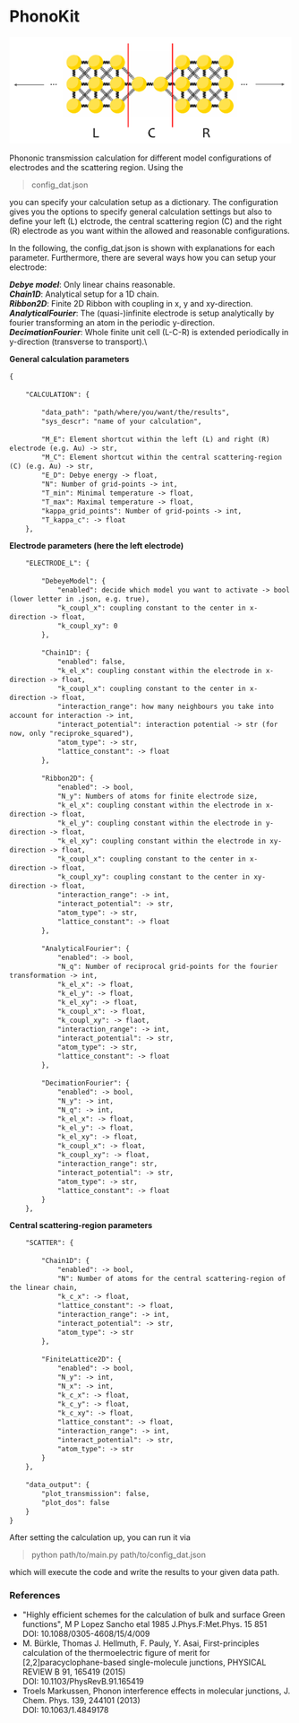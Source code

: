 # PhonoKit

![](https://github.com/sevkel/PhonoKit/blob/055028dfd1e530f20314ce88aa4983fbab80a401/example.png)

Phononic transmission calculation for different model configurations of electrodes and the scattering region.
Using the 

> config_dat.json

you can specify your calculation setup as a dictionary. The configuration gives you the options to specify general calculation settings 
but also to define your left (L) elctrode, the central scattering region (C) and the right (R) electrode as you want within the allowed
and reasonable configurations.

In the following, the config_dat.json is shown with explanations for each parameter. Furthermore, there are several ways how you can setup your electrode:

***Debye model***: Only linear chains reasonable.\
***Chain1D***: Analytical setup for a 1D chain.\
***Ribbon2D***: Finite 2D Ribbon with coupling in x, y and xy-direction.\
***AnalyticalFourier***: The (quasi-)infinite electrode is setup analytically by fourier transforming an atom in the periodic y-direction.\
***DecimationFourier***: Whole finite unit cell (L-C-R) is extended periodically in y-direction (transverse to transport).\

**General calculation parameters**
```
{
    
    "CALCULATION": {

        "data_path": "path/where/you/want/the/results",
        "sys_descr": "name of your calculation",

        "M_E": Element shortcut within the left (L) and right (R) electrode (e.g. Au) -> str,
        "M_C": Element shortcut within the central scattering-region (C) (e.g. Au) -> str,
        "E_D": Debye energy -> float,
        "N": Number of grid-points -> int,
        "T_min": Minimal temperature -> float,
        "T_max": Maximal temperature -> float,
        "kappa_grid_points": Number of grid-points -> int,
        "T_kappa_c": -> float
    },

```

**Electrode parameters (here the left electrode)**
```
    "ELECTRODE_L": {

        "DebeyeModel": {
            "enabled": decide which model you want to activate -> bool (lower letter in .json, e.g. true),
            "k_coupl_x": coupling constant to the center in x-direction -> float,
            "k_coupl_xy": 0
        },

        "Chain1D": {
            "enabled": false,
            "k_el_x": coupling constant within the electrode in x-direction -> float,
            "k_coupl_x": coupling constant to the center in x-direction -> float,
            "interaction_range": how many neighbours you take into account for interaction -> int,
            "interact_potential": interaction potential -> str (for now, only "reciproke_squared"),
            "atom_type": -> str,
            "lattice_constant": -> float
        },

        "Ribbon2D": {
            "enabled": -> bool,
            "N_y": Numbers of atoms for finite electrode size,
            "k_el_x": coupling constant within the electrode in x-direction -> float,
            "k_el_y": coupling constant within the electrode in y-direction -> float,
            "k_el_xy": coupling constant within the electrode in xy-direction -> float,
            "k_coupl_x": coupling constant to the center in x-direction -> float,
            "k_coupl_xy": coupling constant to the center in xy-direction -> float,
            "interaction_range": -> int,
            "interact_potential": -> str,
            "atom_type": -> str,
            "lattice_constant": -> float
        },

        "AnalyticalFourier": {
            "enabled": -> bool,
            "N_q": Number of reciprocal grid-points for the fourier transformation -> int,
            "k_el_x": -> float,
            "k_el_y": -> float,
            "k_el_xy": -> float,
            "k_coupl_x": -> float,
            "k_coupl_xy": -> flaot,
            "interaction_range": -> int,
            "interact_potential": -> str,
            "atom_type": -> str,
            "lattice_constant": -> float
        },

        "DecimationFourier": {
            "enabled": -> bool,
            "N_y": -> int,
            "N_q": -> int,
            "k_el_x": -> float,
            "k_el_y": -> float,
            "k_el_xy": -> float,
            "k_coupl_x": -> float,
            "k_coupl_xy": -> float,
            "interaction_range": str,
            "interact_potential": -> str,
            "atom_type": -> str,
            "lattice_constant": -> float
        }
    },
```
**Central scattering-region parameters**
```
    "SCATTER": {

        "Chain1D": {
            "enabled": -> bool,
            "N": Number of atoms for the central scattering-region of the linear chain,
            "k_c_x": -> float,
            "lattice_constant": -> float,
            "interaction_range": -> int,
            "interact_potential": -> str,
            "atom_type": -> str
        },  

        "FiniteLattice2D": {
            "enabled": -> bool,
            "N_y": -> int,
            "N_x": -> int,
            "k_c_x": -> float,
            "k_c_y": -> float,
            "k_c_xy": -> float,
            "lattice_constant": -> float,
            "interaction_range": -> int,
            "interact_potential": -> str,
            "atom_type": -> str
        }
    },

    "data_output": {
        "plot_transmission": false,
        "plot_dos": false
    }
}
```

After setting the calculation up, you can run it via

> python path/to/main.py path/to/config_dat.json

which will execute the code and write the results to your given data path.


### References 
* "Highly efficient schemes for the calculation of bulk and surface Green functions", M P Lopez Sancho etal 1985 J.Phys.F:Met.Phys. 15 851\
  DOI: 10.1088/0305-4608/15/4/009
* M. Bürkle, Thomas J. Hellmuth, F. Pauly, Y. Asai, First-principles calculation of the thermoelectric figure of merit for [2,2]paracyclophane-based single-molecule junctions, PHYSICAL REVIEW B 91, 165419 (2015)\
  DOI: 10.1103/PhysRevB.91.165419
* Troels Markussen, Phonon interference effects in molecular junctions, J. Chem. Phys. 139, 244101 (2013)\
  DOI: 10.1063/1.4849178
